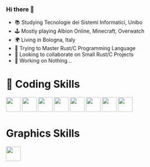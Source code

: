 ### Hi there 👋

* 📚 Studying Tecnologie dei Sistemi Informatici, Unibo
* 🕹️ Mostly playing Albion Online, Minecraft, Overwatch
* 🌍 Living in Bologna, Italy
* 🌱 Trying to Master Rust/C Programming Language
* 👯 Looking to collaborate on Small Rust/C Projects
* 🔭 Working on Nothing...

# 🗿 Coding Skills

<link rel="stylesheet" href="https://cdn.jsdelivr.net/gh/devicons/devicon@v2.15.1/devicon.min.css">          
<p align="left">  
<picture><img src="https://cdn.jsdelivr.net/gh/devicons/devicon/icons/rust/rust-original.svg" width="40"/></picture>
<picture><img src="https://cdn.jsdelivr.net/gh/devicons/devicon/icons/c/c-original.svg" width="40"/></picture>
<picture><img src="https://cdn.jsdelivr.net/gh/devicons/devicon/icons/html5/html5-original.svg" width="40"/></picture>
<picture><img src="https://cdn.jsdelivr.net/gh/devicons/devicon/icons/css3/css3-original.svg" width="40"/></picture>
<picture><img src="https://cdn.jsdelivr.net/gh/devicons/devicon/icons/javascript/javascript-original.svg" width="40"/></picture>
<picture><img src="https://cdn.jsdelivr.net/gh/devicons/devicon/icons/php/php-plain.svg" width="40"/></picture>
<picture><img src="https://cdn.jsdelivr.net/gh/devicons/devicon/icons/mysql/mysql-original.svg" width="40"/></picture>
<picture><img src="https://cdn.jsdelivr.net/gh/devicons/devicon/icons/git/git-original.svg" width="40"/></picture>
</p>

# Graphics Skills
<p>
<picture><img src="https://cdn.jsdelivr.net/gh/devicons/devicon/icons/illustrator/illustrator.svg" width="40"/></picture> 
</p>